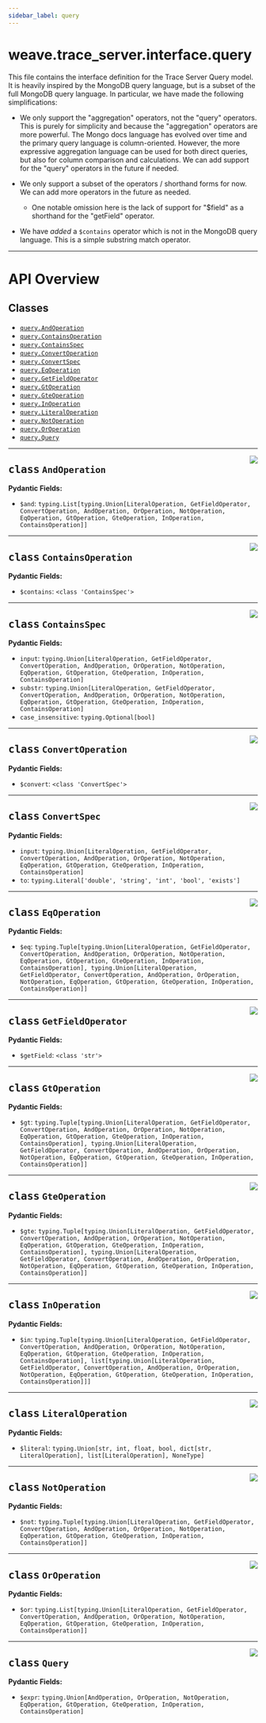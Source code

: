 ```yaml
---
sidebar_label: query
---
```

    

# weave.trace_server.interface.query


This file contains the interface definition for the Trace Server Query model. It
is heavily inspired by the MongoDB query language, but is a subset of the full
MongoDB query language. In particular, we have made the following
simplifications:

* We only support the "aggregation" operators, not the "query" operators. This is
    purely for simplicity and because the "aggregation" operators are more powerful.
    The Mongo docs language has evolved over time and the primary query language
    is column-oriented. However, the more expressive aggregation language can be
    used for both direct queries, but also for column comparison and
    calculations. We can add support for the "query" operators in the future if
    needed.

* We only support a subset of the operators / shorthand forms for now. We can add
    more operators in the future as needed.

    * One notable omission here is the lack of support for "$field" as a shorthand for
        the "getField"  operator.

* We have _added_ a `$contains` operator which is not in the MongoDB query
    language. This is a simple substring match operator.


---


# API Overview



## Classes

- [`query.AndOperation`](#class-andoperation)
- [`query.ContainsOperation`](#class-containsoperation)
- [`query.ContainsSpec`](#class-containsspec)
- [`query.ConvertOperation`](#class-convertoperation)
- [`query.ConvertSpec`](#class-convertspec)
- [`query.EqOperation`](#class-eqoperation)
- [`query.GetFieldOperator`](#class-getfieldoperator)
- [`query.GtOperation`](#class-gtoperation)
- [`query.GteOperation`](#class-gteoperation)
- [`query.InOperation`](#class-inoperation)
- [`query.LiteralOperation`](#class-literaloperation)
- [`query.NotOperation`](#class-notoperation)
- [`query.OrOperation`](#class-oroperation)
- [`query.Query`](#class-query)




---


<a href="https://github.com/wandb/weave/blob/master/weave/trace_server/interface/query.py#L95"><img align="right" src="https://img.shields.io/badge/-source-cccccc?style=flat-square" /></a>

## <kbd>class</kbd> `AndOperation`





**Pydantic Fields:**

- `$and`: `typing.List[typing.Union[LiteralOperation, GetFieldOperator, ConvertOperation, AndOperation, OrOperation, NotOperation, EqOperation, GtOperation, GteOperation, InOperation, ContainsOperation]]`

---

<a href="https://github.com/wandb/weave/blob/master/weave/trace_server/interface/query.py#L133"><img align="right" src="https://img.shields.io/badge/-source-cccccc?style=flat-square" /></a>

## <kbd>class</kbd> `ContainsOperation`





**Pydantic Fields:**

- `$contains`: `<class 'ContainsSpec'>`

---

<a href="https://github.com/wandb/weave/blob/master/weave/trace_server/interface/query.py#L137"><img align="right" src="https://img.shields.io/badge/-source-cccccc?style=flat-square" /></a>

## <kbd>class</kbd> `ContainsSpec`





**Pydantic Fields:**

- `input`: `typing.Union[LiteralOperation, GetFieldOperator, ConvertOperation, AndOperation, OrOperation, NotOperation, EqOperation, GtOperation, GteOperation, InOperation, ContainsOperation]`
- `substr`: `typing.Union[LiteralOperation, GetFieldOperator, ConvertOperation, AndOperation, OrOperation, NotOperation, EqOperation, GtOperation, GteOperation, InOperation, ContainsOperation]`
- `case_insensitive`: `typing.Optional[bool]`

---

<a href="https://github.com/wandb/weave/blob/master/weave/trace_server/interface/query.py#L81"><img align="right" src="https://img.shields.io/badge/-source-cccccc?style=flat-square" /></a>

## <kbd>class</kbd> `ConvertOperation`





**Pydantic Fields:**

- `$convert`: `<class 'ConvertSpec'>`

---

<a href="https://github.com/wandb/weave/blob/master/weave/trace_server/interface/query.py#L88"><img align="right" src="https://img.shields.io/badge/-source-cccccc?style=flat-square" /></a>

## <kbd>class</kbd> `ConvertSpec`





**Pydantic Fields:**

- `input`: `typing.Union[LiteralOperation, GetFieldOperator, ConvertOperation, AndOperation, OrOperation, NotOperation, EqOperation, GtOperation, GteOperation, InOperation, ContainsOperation]`
- `to`: `typing.Literal['double', 'string', 'int', 'bool', 'exists']`

---

<a href="https://github.com/wandb/weave/blob/master/weave/trace_server/interface/query.py#L110"><img align="right" src="https://img.shields.io/badge/-source-cccccc?style=flat-square" /></a>

## <kbd>class</kbd> `EqOperation`





**Pydantic Fields:**

- `$eq`: `typing.Tuple[typing.Union[LiteralOperation, GetFieldOperator, ConvertOperation, AndOperation, OrOperation, NotOperation, EqOperation, GtOperation, GteOperation, InOperation, ContainsOperation], typing.Union[LiteralOperation, GetFieldOperator, ConvertOperation, AndOperation, OrOperation, NotOperation, EqOperation, GtOperation, GteOperation, InOperation, ContainsOperation]]`

---

<a href="https://github.com/wandb/weave/blob/master/weave/trace_server/interface/query.py#L66"><img align="right" src="https://img.shields.io/badge/-source-cccccc?style=flat-square" /></a>

## <kbd>class</kbd> `GetFieldOperator`





**Pydantic Fields:**

- `$getField`: `<class 'str'>`

---

<a href="https://github.com/wandb/weave/blob/master/weave/trace_server/interface/query.py#L115"><img align="right" src="https://img.shields.io/badge/-source-cccccc?style=flat-square" /></a>

## <kbd>class</kbd> `GtOperation`





**Pydantic Fields:**

- `$gt`: `typing.Tuple[typing.Union[LiteralOperation, GetFieldOperator, ConvertOperation, AndOperation, OrOperation, NotOperation, EqOperation, GtOperation, GteOperation, InOperation, ContainsOperation], typing.Union[LiteralOperation, GetFieldOperator, ConvertOperation, AndOperation, OrOperation, NotOperation, EqOperation, GtOperation, GteOperation, InOperation, ContainsOperation]]`

---

<a href="https://github.com/wandb/weave/blob/master/weave/trace_server/interface/query.py#L120"><img align="right" src="https://img.shields.io/badge/-source-cccccc?style=flat-square" /></a>

## <kbd>class</kbd> `GteOperation`





**Pydantic Fields:**

- `$gte`: `typing.Tuple[typing.Union[LiteralOperation, GetFieldOperator, ConvertOperation, AndOperation, OrOperation, NotOperation, EqOperation, GtOperation, GteOperation, InOperation, ContainsOperation], typing.Union[LiteralOperation, GetFieldOperator, ConvertOperation, AndOperation, OrOperation, NotOperation, EqOperation, GtOperation, GteOperation, InOperation, ContainsOperation]]`

---

<a href="https://github.com/wandb/weave/blob/master/weave/trace_server/interface/query.py#L125"><img align="right" src="https://img.shields.io/badge/-source-cccccc?style=flat-square" /></a>

## <kbd>class</kbd> `InOperation`





**Pydantic Fields:**

- `$in`: `typing.Tuple[typing.Union[LiteralOperation, GetFieldOperator, ConvertOperation, AndOperation, OrOperation, NotOperation, EqOperation, GtOperation, GteOperation, InOperation, ContainsOperation], list[typing.Union[LiteralOperation, GetFieldOperator, ConvertOperation, AndOperation, OrOperation, NotOperation, EqOperation, GtOperation, GteOperation, InOperation, ContainsOperation]]]`

---

<a href="https://github.com/wandb/weave/blob/master/weave/trace_server/interface/query.py#L48"><img align="right" src="https://img.shields.io/badge/-source-cccccc?style=flat-square" /></a>

## <kbd>class</kbd> `LiteralOperation`





**Pydantic Fields:**

- `$literal`: `typing.Union[str, int, float, bool, dict[str, LiteralOperation], list[LiteralOperation], NoneType]`

---

<a href="https://github.com/wandb/weave/blob/master/weave/trace_server/interface/query.py#L105"><img align="right" src="https://img.shields.io/badge/-source-cccccc?style=flat-square" /></a>

## <kbd>class</kbd> `NotOperation`





**Pydantic Fields:**

- `$not`: `typing.Tuple[typing.Union[LiteralOperation, GetFieldOperator, ConvertOperation, AndOperation, OrOperation, NotOperation, EqOperation, GtOperation, GteOperation, InOperation, ContainsOperation]]`

---

<a href="https://github.com/wandb/weave/blob/master/weave/trace_server/interface/query.py#L100"><img align="right" src="https://img.shields.io/badge/-source-cccccc?style=flat-square" /></a>

## <kbd>class</kbd> `OrOperation`





**Pydantic Fields:**

- `$or`: `typing.List[typing.Union[LiteralOperation, GetFieldOperator, ConvertOperation, AndOperation, OrOperation, NotOperation, EqOperation, GtOperation, GteOperation, InOperation, ContainsOperation]]`

---

<a href="https://github.com/wandb/weave/blob/master/weave/trace_server/interface/query.py#L30"><img align="right" src="https://img.shields.io/badge/-source-cccccc?style=flat-square" /></a>

## <kbd>class</kbd> `Query`





**Pydantic Fields:**

- `$expr`: `typing.Union[AndOperation, OrOperation, NotOperation, EqOperation, GtOperation, GteOperation, InOperation, ContainsOperation]`
